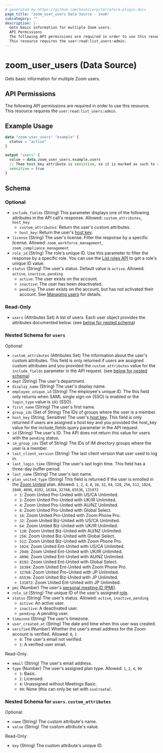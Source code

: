 ```yaml
---
# generated by https://github.com/hashicorp/terraform-plugin-docs
page_title: "zoom_user_users Data Source - zoom"
subcategory: ""
description: |-
  Gets basic information for multiple Zoom users.
  API Permissions
  The following API permissions are required in order to use this resource.
  This resource requires the user:read:list_users:admin.
---
```


# zoom_user_users (Data Source)

Gets basic information for multiple Zoom users.

## API Permissions

The following API permissions are required in order to use this resource.
This resource requires the `user:read:list_users:admin`.

## Example Usage

```terraform
data "zoom_user_users" "example" {
  status = "active"
}

output "users" {
  value = data.zoom_user_users.example.users
  // Thee host_key attribute is sensitive, so it is marked as such to root output
  sensitive = true
}
```

<!-- schema generated by tfplugindocs -->
## Schema

### Optional

- `include_fields` (String) This parameter displays one of the following attributes in the API call's response. Allowed: `custom_attributes`, `host_key`
  - `custom_attributes`: Return the user's custom attributes.
  - `host_key`: Return the user's [host key](https://support.zoom.us/hc/en-us/articles/205172555-Using-your-host-key).
- `license` (String) The user's license. Filter the response by a specific license. Allowed: `zoom_workforce_management`, `zoom_compliance_management`
- `role_id` (String) The role's unique ID. Use this parameter to filter the response by a specific role. You can use the [List roles API](https://developers.zoom.us/docs/api/rest/reference/account/methods/#operation/roles) to get a role's unique ID value.
- `status` (String) The user's status. Default value is `active`. Allowed: `active`, `inactive`, `pending`
  - `active`: The user exists on the account.
  - `inactive`: The user has been deactivated.
  - `pending`: The user exists on the account, but has not activated their account. See [Managing users](https://support.zoom.us/hc/en-us/articles/201363183) for details.

### Read-Only

- `users` (Attributes Set) A list of users. Each user object provides the attributes documented below. (see [below for nested schema](#nestedatt--users))

<a id="nestedatt--users"></a>
### Nested Schema for `users`

Optional:

- `custom_attributes` (Attributes Set) The information about the user's custom attributes. This field is only returned if users are assigned custom attributes and you provided the `custom_attributes` value for the `include_fields` parameter in the API request. (see [below for nested schema](#nestedatt--users--custom_attributes))
- `dept` (String) The user's department.
- `display_name` (String) The user's display name.
- `employee_unique_id` (String) The employee's unique ID. The this field only returns when SAML single sign-on (SSO) is enabled or the `login_type` value is `101` (SSO).
- `first_name` (String) The user's first name.
- `group_ids` (Set of String) The IDs of groups where the user is a member.
- `host_key` (String, Sensitive) The user's [host key](https://support.zoom.us/hc/en-us/articles/205172555-Using-your-host-key). This field is only returned if users are assigned a host key and you provided the host_key value for the include_fields query parameter in the API request.
- `id` (String) The user's ID. The API does not return this value for users with the `pending` status.
- `im_group_ids` (Set of String) The IDs of IM directory groups where the user is a member.
- `last_client_version` (String) The last client version that user used to log in.
- `last_login_time` (String) The user's last login time. This field has a three-day buffer period.
- `last_name` (String) The user's last name.
- `plan_united_type` (String) This field is returned if the user is enrolled in the [Zoom United](https://zoom.us/pricing/zoom-bundles) plan. Allowed: `1`, `2`, `4`, `8`, `16`, `32`, `64`, `128`, `256`, `512`, `1024`, `2048`, `4096`, `8192`, `16384`, `32768`, `65536`, `131072`
  - `1`:  Zoom United Pro-United with US/CA Unlimited.
  - `2`:  Zoom United Pro-United with UK/IR Unlimited.
  - `4`:  Zoom United Pro-United with AU/NZ Unlimited.
  - `8`:  Zoom United Pro-United with Global Select.
  - `16`: Zoom United Pro-United with Zoom Phone Pro.
  - `32`: Zoom United Biz-United with US/CA Unlimited.
  - `64`: Zoom United Biz-United with UK/IR Unlimited.
  - `128`: Zoom United Biz-United with AU/NZ Unlimited.
  - `256`: Zoom United Biz-United with Global Select.
  - `512`: Zoom United Biz-United with Zoom Phone Pro.
  - `1024`: Zoom United Ent-United with US/CA Unlimited.
  - `2048`: Zoom United Ent-United with UK/IR Unlimited.
  - `4096`: Zoom United Ent-United with AU/NZ Unlimited.
  - `8192`: Zoom United Ent-United with Global Select.
  - `16384`: Zoom United Ent-United with Zoom Phone Pro.
  - `32768`: Zoom United Pro-United with JP Unlimited.
  - `65536`: Zoom United Biz-United with JP Unlimited.
  - `131072`: Zoom United Ent-United with JP Unlimited.
- `pmi` (Number) The user's [personal meeting ID (PMI)](https://developers.zoom.us/docs/api/rest/using-zoom-apis/#understanding-personal-meeting-id-pmi).
- `role_id` (String) The unique ID of the user's assigned [role](https://developers.zoom.us/docs/api/rest/reference/account/methods/#operation/roles).
- `status` (String) The user's status. Allowed: `active`, `inactive`, `pending`
  - `active`: An active user.
  - `inactive`: A deactivated user.
  - `pending`: A pending user.
- `timezone` (String) The user's timezone.
- `user_created_at` (String) The date and time when this user was created.
- `verified` (Number) Whether the user's email address for the Zoom account is verified. Allowed: `0`, `1`
  - `0`: The user's email not verified.
  - `1`: A verified user email.

Read-Only:

- `email` (String) The user's email address.
- `type` (Number) The user's assigned plan type. Allowed: `1`, `2`, `4`, `99`
  - `1`: Basic.
  - `2`: Licensed.
  - `4`: Unassigned without Meetings Basic.
  - `99`: None (this can only be set with `ssoCreate`).

<a id="nestedatt--users--custom_attributes"></a>
### Nested Schema for `users.custom_attributes`

Optional:

- `name` (String) The custom attribute's name.
- `value` (String) The custom attribute's value.

Read-Only:

- `key` (String) The custom attribute's unique ID.
